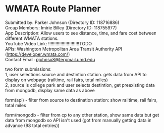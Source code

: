 # WMATA Route Planner

Submitted by: Parker Johnson (Directory ID: 118716886) </br>
Group Members: Imirie Billey (Directory ID: 118755977) </br>
App Description: Allow users to see distance, time, and fare cost between different WMATA stations. </br>
YouTube Video Link: !!!!!!!!!!!!!!!!!!!!!!!!!TODO </br>
APIs: Washington Metropolitan Area Transit Authority API (https://developer.wmata.com/) </br>
Contact Email: pjohnso8@terpmail.umd.edu </br>

two form submissions: </br>
1, user selections source and destintion station. gets data from API to display on webpage (railtime, rail fairs, total miles) </br>
2, source is college park and user selects destintion, get preexisting data from mongodb, display same data as above </br>

form(api) - filter from source to destination station: show railtime, rail fairs, total miles </br>

form/mongodb - filter from cp to any other station, show same data but get data from mongodb so API isn't used (got from manually getting data in advance (98 total entries)) </br>

